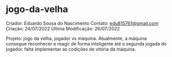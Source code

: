 # jogo-da-velha
Criador: Eduardo Sousa do Nascimento
Contato: edu815761@gmail.com
Criação: 24/07/2022
Última Modificação: 26/07/2022


Projeto: jogo da velha, jogador vs máquina. Atualmente, a máquina consegue reconhecer e reagir de forma inteligente até a segunda jogada
do jogador. falta implementar as codições de vitória da máquina.

